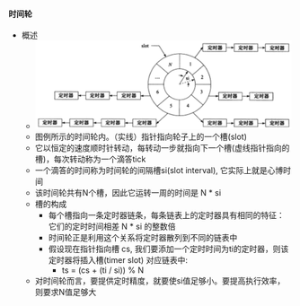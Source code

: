 #### 时间轮
- 概述
  - ![avatar](images/../../images/wheel_timer_1.png)
  - 图例所示的时间轮内。（实线）指针指向轮子上的一个槽(slot)
  - 它以恒定的速度顺时针转动，每转动一步就指向下一个槽(虚线指针指向的槽)，每次转动称为一个滴答tick
  - 一个滴答的时间称为时间轮的间隔槽si(slot interval), 它实际上就是心博时间
  - 该时间轮共有N个槽，因此它运转一周的时间是 N * si
  - 槽的构成
    - 每个槽指向一条定时器链条，每条链表上的定时器具有相同的特征：它们的定时时间相差 N * si 的整数倍
    - 时间轮正是利用这个关系将定时器散列到不同的链表中
    - 假设现在指针指向槽 cs, 我们要添加一个定时时间为ti的定时器，则该定时器将插入槽(timer slot) 对应链表中: 
      - ts = (cs + (ti / si)) % N
  - 对时间轮而言，要提供定时精度，就要使si值足够小。要提高执行效率，则要求N值足够大